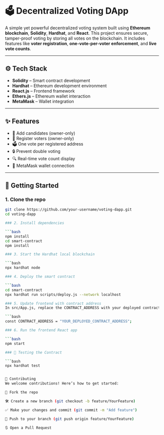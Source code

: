 # 🗳️ Decentralized Voting DApp

A simple yet powerful decentralized voting system built using **Ethereum blockchain**, **Solidity**, **Hardhat**, and **React**. This project ensures secure, tamper-proof voting by storing all votes on the blockchain. It includes features like **voter registration**, **one-vote-per-voter enforcement**, and **live vote counts**.

---

## ⚙️ Tech Stack

- **Solidity** – Smart contract development
- **Hardhat** – Ethereum development environment
- **React.js** – Frontend framework
- **Ethers.js** – Ethereum wallet interaction
- **MetaMask** – Wallet integration

---

## ✨ Features

- 📜 Add candidates (owner-only)
- 👤 Register voters (owner-only)
- 🗳️ One vote per registered address
- 🔒 Prevent double voting
- 🔍 Real-time vote count display
- 🔌 MetaMask wallet connection

---

## 🚀 Getting Started

### 1. Clone the repo

```bash
git clone https://github.com/your-username/voting-dapp.git
cd voting-dapp

### 2. Install dependencies

```bash
npm install
cd smart-contract
npm install

### 3. Start the Hardhat local blockchain

```bash
npx hardhat node

### 4. Deploy the smart contract

```bash
cd smart-contract
npx hardhat run scripts/deploy.js --network localhost

### 5. Update frontend with contract address
In src/App.js, replace the CONTRACT_ADDRESS with your deployed contract address:

```bash
const CONTRACT_ADDRESS = "YOUR_DEPLOYED_CONTRACT_ADDRESS";

### 6. Run the frontend React app

```bash
npm start

### 🧪 Testing the Contract

```bash
npx hardhat test


🤝 Contributing
We welcome contributions! Here’s how to get started:

🍴 Fork the repo

🛠️ Create a new branch (git checkout -b feature/YourFeature)

✅ Make your changes and commit (git commit -m "Add feature")

🚀 Push to your branch (git push origin feature/YourFeature)

🔃 Open a Pull Request